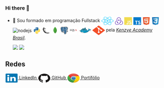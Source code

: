 ### Hi there 👋

- 🌱 Sou formado em programação Fullstack <img align="center" alt="React" height="30" width="40" src="https://raw.githubusercontent.com/devicons/devicon/master/icons/react/react-original.svg">
  <img align="center" alt="Redux" height="25" width="25" src="https://raw.githubusercontent.com/devicons/devicon/master/icons/redux/redux-original.svg">
  <img align="center" alt="Js" height="25" width="25" src="https://raw.githubusercontent.com/devicons/devicon/master/icons/javascript/javascript-plain.svg">
  <img align="center" alt="Js" height="25" width="25" src="https://raw.githubusercontent.com/devicons/devicon/master/icons/typescript/typescript-plain.svg">
  <img align="center" alt="HTML" height="25" width="25" src="https://raw.githubusercontent.com/devicons/devicon/master/icons/html5/html5-original.svg">
  <img align="center" alt="CSS" height="25" width="25" src="https://raw.githubusercontent.com/devicons/devicon/master/icons/css3/css3-original.svg">
  <img align="center" alt="nodejs" height="25" width="25" src="https://cdn.worldvectorlogo.com/logos/nodejs-icon.svg">
  <img align="center" alt="python" height="25" width="25" src="https://raw.githubusercontent.com/devicons/devicon/master/icons/python/python-original.svg">
  <img align="center" alt="flask" height="25" width="25" src="https://raw.githubusercontent.com/devicons/devicon/master/icons/flask/flask-original.svg">
  <img align="center" alt="mongoDb" height="25" width="25" src="https://raw.githubusercontent.com/devicons/devicon/master/icons/mongodb/mongodb-original.svg">
  <img align="center" alt="PostgreSQL" height="25" width="25" src="https://raw.githubusercontent.com/devicons/devicon/master/icons/postgresql/postgresql-original.svg">
  <img align="center" alt="SQLalchemy" height="25" width="25" src="https://raw.githubusercontent.com/devicons/devicon/master/icons/sqlalchemy/sqlalchemy-original.svg">
  <img align="center" alt="docker" height="30" width="40" src="https://raw.githubusercontent.com/devicons/devicon/master/icons/docker/docker-original.svg">
  <img align="center" alt="git" height="30" width="40" src="https://raw.githubusercontent.com/devicons/devicon/master/icons/git/git-original.svg"> pela <a href="https://kenzie.com.br/"><i>Kenzye Academy Brasil</i></a>.
  
    <img height="180em" src="https://github-readme-stats.vercel.app/api?username=gustavohaas&show_icons=true&theme=dracula&include_all_commits=true&count_private=true"/>
  <img height="180em" src="https://github-readme-stats.vercel.app/api/top-langs/?username=gustavohaas&layout=compact&langs_count=7&theme=dracula"/>

## Redes

<a target="_blank" href="https://www.linkedin.com/in/gustavo-bertolini-haas/"><img align="center" alt="linkedin" height="30" width="40" src="https://github.com/devicons/devicon/blob/master/icons/linkedin/linkedin-original.svg"> LinkedIn </a>
<a target="_blank" href="https://github.com/gustavohaas"><img align="center" alt="github" height="30" width="40" src="https://github.com/devicons/devicon/blob/master/icons/github/github-original.svg"> GitHub </a>
<a target="_blank" href=""><img align="center" alt="portifolio" height="30" width="40" src="https://github.com/devicons/devicon/blob/master/icons/chrome/chrome-original.svg"> Portifólio </a>

